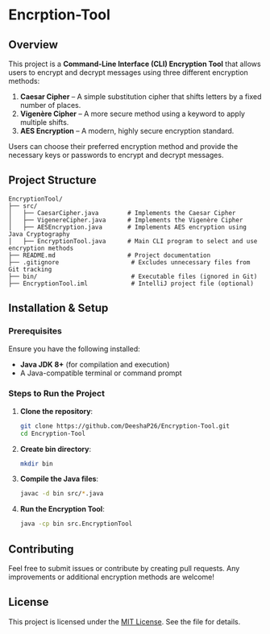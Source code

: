 # Encrption-Tool

## Overview
This project is a **Command-Line Interface (CLI) Encryption Tool** that allows users to encrypt and decrypt messages using three different encryption methods:

1. **Caesar Cipher** – A simple substitution cipher that shifts letters by a fixed number of places.
2. **Vigenère Cipher** – A more secure method using a keyword to apply multiple shifts.
3. **AES Encryption** – A modern, highly secure encryption standard.

Users can choose their preferred encryption method and provide the necessary keys or passwords to encrypt and decrypt messages.

## Project Structure
```
EncryptionTool/
├── src/
│   ├── CaesarCipher.java        # Implements the Caesar Cipher
│   ├── VigenereCipher.java      # Implements the Vigenère Cipher
│   ├── AESEncryption.java       # Implements AES encryption using Java Cryptography
│   ├── EncryptionTool.java      # Main CLI program to select and use encryption methods
├── README.md                    # Project documentation
├── .gitignore                    # Excludes unnecessary files from Git tracking
├── bin/                          # Executable files (ignored in Git)
├── EncryptionTool.iml            # IntelliJ project file (optional)

```

## Installation & Setup
### Prerequisites
Ensure you have the following installed:
- **Java JDK 8+** (for compilation and execution)
- A Java-compatible terminal or command prompt

### Steps to Run the Project
1. **Clone the repository**:
   ```sh
   git clone https://github.com/DeeshaP26/Encryption-Tool.git
   cd Encryption-Tool
2. **Create bin directory**:
   ```sh
   mkdir bin
3. **Compile the Java files**:
   ```sh
   javac -d bin src/*.java
4. **Run the Encryption Tool**:
   ```sh
   java -cp bin src.EncryptionTool

## Contributing
Feel free to submit issues or contribute by creating pull requests. Any improvements or additional encryption methods are welcome!

## License
This project is licensed under the [MIT License](LICENSE). See the  file for details.
